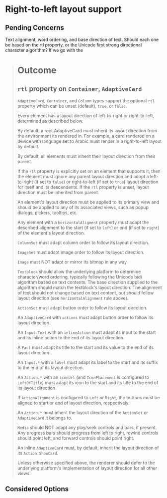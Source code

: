 # Right-to-left layout support

## Pending Concerns

Text alignment, word ordering, and base direction of text. Should each one be based on the rtl property, or the Unicode first strong directional character algorithm? If we go with the 

> # Outcome
> ## `rtl` property on `Container`, `AdaptiveCard`
> 
> `AdaptiveCard`, `Container`, and `Column` types support the optional `rtl` property which can be unset (default), `true`, or `false`.
> 
> Every element has a layout direction of left-to-right or right-to-left, determined as described below.
> 
> By default, a root AdaptiveCard must inherit its layout direction from the environment its rendered in. For example, a card rendered on a device with language set to Arabic must render in a right-to-left layout by default.
>
> By default, all elements must inherit their layout direction from their parent.
>
> If the `rtl` property is explicitly set on an element that supports it, then the element must ignore any parent layout direction and adopt a left-to-right (if set to `false`) or right-to-left (if set to `true`) layout direction for itself and its descendents. If the `rtl` property is unset, layout direction must be inherited from parent.
> 
> An element's layout direction must be applied to its primary view and should be applied to any of its associated views, such as popup dialogs, pickers, tooltips, etc.
> 
> Any element with a `horizontalAligment` property must adapt the described alignment to the start (if set to `left`) or end (if set to `right`) of the element's layout direction.
> 
> `ColumnSet` must adapt column order to follow its layout direction.
>
> `ImageSet` must adapt image order to follow its layout direction.
>
> `Image` must NOT adapt or mirror its bitmap in any way.
>
> `Textblock` should allow the underlying platform to determine character/word ordering, typically following the Unicode bidi algorithm based on text contents. The base direction supplied to the algorithm should match the textblock's layout direction. The alignment of text should not change based on text content, but should follow layout direction (see `horizontalAlignment` rule above).
>
> `ActionSet` must adapt button order to follow its layout direction.
>
> An `AdaptiveCard` with `actions` must adapt button order to follow its layout direction.
> 
> An `Input.Text` with an `inlineAction` must adapt its input to the start and its inline action to the end of its layout direction.
> 
> A `Fact` must adapt its title to the start and its value to the end of its layout direction.
>
> An `Input.*` with a `label` must adapt its label to the start and its suffix to the end of its layout direction.
> 
> An `Action.*` with an `iconUrl` (and `IconPlacement` is configured to `LeftOfTitle`) must adapt its icon to the start and its title to the end of its layout direction.
> 
> If `ActionAlignment` is configured to `Left` or `Right`, the buttons must be aligned to start or end of layout direction, respectively.
>
> An `Action.*` must inherit the layout direction of the `ActionSet` or `AdaptiveCard` it belongs to.
>
> `Media` should NOT adapt any play/seek controls and bars, if present. Any progress bars should progress from left to right, rewind controls should point left, and forward controls should point right.
>
> An inline `AdaptiveCard` must, by default, inherit the layout direction of its `Action.ShowCard`.
>
> Unless otherwise specified above, the renderer should defer to the underlying platform's implementation of layout direction for all other views.

## Considered Options


### 